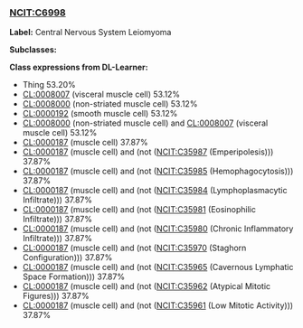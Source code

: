 
### [NCIT:C6998](http://purl.obolibrary.org/obo/NCIT_C6998)
**Label:** Central Nervous System Leiomyoma

**Subclasses:** 

**Class expressions from DL-Learner:**

- Thing 53.20%
- [CL:0008007](http://purl.obolibrary.org/obo/CL_0008007) (visceral muscle cell) 53.12%
- [CL:0008000](http://purl.obolibrary.org/obo/CL_0008000) (non-striated muscle cell) 53.12%
- [CL:0000192](http://purl.obolibrary.org/obo/CL_0000192) (smooth muscle cell) 53.12%
- [CL:0008000](http://purl.obolibrary.org/obo/CL_0008000) (non-striated muscle cell) and [CL:0008007](http://purl.obolibrary.org/obo/CL_0008007) (visceral muscle cell) 53.12%
- [CL:0000187](http://purl.obolibrary.org/obo/CL_0000187) (muscle cell) 37.87%
- [CL:0000187](http://purl.obolibrary.org/obo/CL_0000187) (muscle cell) and (not ([NCIT:C35987](http://purl.obolibrary.org/obo/NCIT_C35987) (Emperipolesis))) 37.87%
- [CL:0000187](http://purl.obolibrary.org/obo/CL_0000187) (muscle cell) and (not ([NCIT:C35985](http://purl.obolibrary.org/obo/NCIT_C35985) (Hemophagocytosis))) 37.87%
- [CL:0000187](http://purl.obolibrary.org/obo/CL_0000187) (muscle cell) and (not ([NCIT:C35984](http://purl.obolibrary.org/obo/NCIT_C35984) (Lymphoplasmacytic Infiltrate))) 37.87%
- [CL:0000187](http://purl.obolibrary.org/obo/CL_0000187) (muscle cell) and (not ([NCIT:C35981](http://purl.obolibrary.org/obo/NCIT_C35981) (Eosinophilic Infiltrate))) 37.87%
- [CL:0000187](http://purl.obolibrary.org/obo/CL_0000187) (muscle cell) and (not ([NCIT:C35980](http://purl.obolibrary.org/obo/NCIT_C35980) (Chronic Inflammatory Infiltrate))) 37.87%
- [CL:0000187](http://purl.obolibrary.org/obo/CL_0000187) (muscle cell) and (not ([NCIT:C35970](http://purl.obolibrary.org/obo/NCIT_C35970) (Staghorn Configuration))) 37.87%
- [CL:0000187](http://purl.obolibrary.org/obo/CL_0000187) (muscle cell) and (not ([NCIT:C35965](http://purl.obolibrary.org/obo/NCIT_C35965) (Cavernous Lymphatic Space Formation))) 37.87%
- [CL:0000187](http://purl.obolibrary.org/obo/CL_0000187) (muscle cell) and (not ([NCIT:C35962](http://purl.obolibrary.org/obo/NCIT_C35962) (Atypical Mitotic Figures))) 37.87%
- [CL:0000187](http://purl.obolibrary.org/obo/CL_0000187) (muscle cell) and (not ([NCIT:C35961](http://purl.obolibrary.org/obo/NCIT_C35961) (Low Mitotic Activity))) 37.87%


